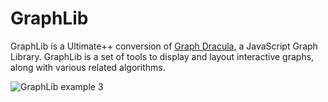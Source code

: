 # GraphLib
GraphLib is a Ultimate++ conversion of [Graph Dracula](https://github.com/strathausen/dracula), a JavaScript Graph Library.
GraphLib is a set of tools to display and layout interactive graphs, along with various related algorithms.

![GraphLib example 3](https://github.com/sppp/GraphLib/raw/master/doc/screenshot.jpg)
